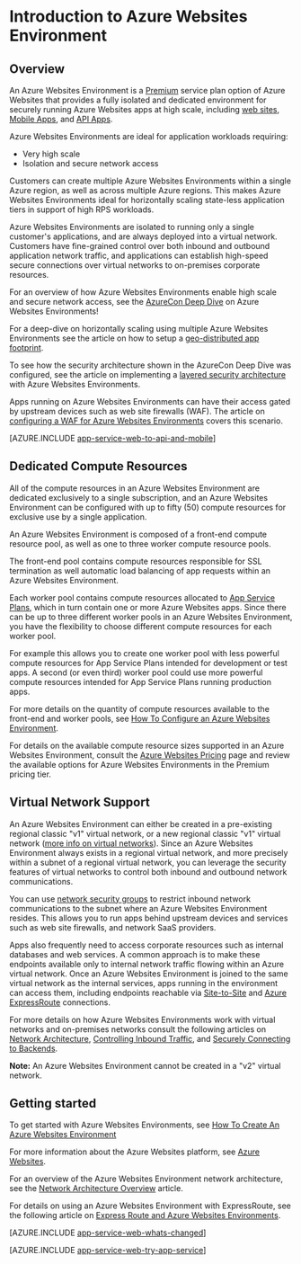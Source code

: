 <!-- not suitable for Mooncake -->

<properties 
	pageTitle="Introduction to Azure Websites Environment" 
	description="Learn about the Azure Websites Environment feature that provides secure, VNet-joined, dedicated scale units for running all of your apps." 
	services="app-service" 
	documentationCenter="" 
	authors="ccompy" 
	manager="wpickett" 
	editor=""/>

<tags
	ms.service="app-service"
	ms.date="10/06/2015"
	wacn.date=""/>

# Introduction to Azure Websites Environment

## Overview ##
An Azure Websites Environment is a [Premium][PremiumTier] service plan option of Azure Websites that provides a fully isolated and dedicated environment for securely running Azure Websites apps at high scale, including [web sites][WebApps], [Mobile Apps][MobileApps], and [API Apps][APIApps].  

Azure Websites Environments are ideal for application workloads requiring:

- Very high scale
- Isolation and secure network access

Customers can create multiple Azure Websites Environments within a single Azure region, as well as across multiple Azure regions.  This makes Azure Websites Environments ideal for horizontally scaling state-less application tiers in support of high RPS workloads.

Azure Websites Environments are isolated to running only a single customer's applications, and are always deployed into a virtual network.  Customers have fine-grained control over both inbound and outbound application network traffic, and applications can establish high-speed secure connections over virtual networks to on-premises corporate resources.

For an overview of how Azure Websites Environments enable high scale and secure network access, see the [AzureCon Deep Dive][AzureConDeepDive] on Azure Websites Environments!

For a deep-dive on horizontally scaling using multiple Azure Websites Environments see the article on how to setup a [geo-distributed app footprint][GeodistributedAppFootprint].

To see how the security architecture shown in the AzureCon Deep Dive was configured, see the article on implementing a [layered security architecture](/documentation/articles/app-service-app-service-environment-layered-security) with Azure Websites Environments.

Apps running on Azure Websites Environments can have their access gated by upstream devices such as web site firewalls (WAF).  The article on [configuring a WAF for Azure Websites Environments](/documentation/articles/app-service-app-service-environment-web-application-firewall) covers this scenario. 

[AZURE.INCLUDE [app-service-web-to-api-and-mobile](../includes/app-service-web-to-api-and-mobile.md)] 

## Dedicated Compute Resources ##
All of the compute resources in an Azure Websites Environment are dedicated exclusively to a single subscription, and an Azure Websites Environment can be configured with up to fifty (50) compute resources for exclusive use by a single application.

An Azure Websites Environment is composed of a front-end compute resource pool, as well as one to three worker compute resource pools. 

The front-end pool contains compute resources responsible for SSL termination as well automatic load balancing of app requests within an Azure Websites Environment. 

Each worker pool contains compute resources allocated to [App Service Plans][AppServicePlan], which in turn contain one or more Azure Websites apps.  Since there can be up to three different worker pools in an Azure Websites Environment, you have the flexibility to choose different compute resources for each worker pool.  

For example this allows you to create one worker pool with less powerful compute resources for App Service Plans intended for development or test apps.  A second (or even third) worker pool could use more powerful compute resources intended for App Service Plans running production apps.

For more details on the quantity of compute resources available to the front-end and worker pools, see [How To Configure an Azure Websites Environment][HowToConfigureanAppServiceEnvironment].  

For details on the available compute resource sizes supported in an Azure Websites Environment, consult the [Azure Websites Pricing][AppServicePricing] page and review the available options for Azure Websites Environments in the Premium pricing tier.

## Virtual Network Support ##
An Azure Websites Environment can either be created in a pre-existing regional classic "v1" virtual network, or a new regional classic "v1" virtual network ([more info on virtual networks][MoreInfoOnVirtualNetworks]).  Since an Azure Websites Environment always exists in a regional virtual network, and more precisely within a subnet of a regional virtual network, you can leverage the security features of virtual networks to control both inbound and outbound network communications.  

You can use [network security groups][NetworkSecurityGroups] to restrict inbound network communications to the subnet where an Azure Websites Environment resides.  This allows you to run apps behind upstream devices and services such as web site firewalls, and network SaaS providers.  

Apps also frequently need to access corporate resources such as internal databases and web services.  A common approach is to make these endpoints available only to internal network traffic flowing within an Azure virtual network.  Once an Azure Websites Environment is joined to the same virtual network as the internal services, apps running in the environment can access them, including endpoints reachable via [Site-to-Site][SiteToSite] and [Azure ExpressRoute][ExpressRoute] connections.

For more details on how Azure Websites Environments work with virtual networks and on-premises networks consult the following articles on [Network Architecture][NetworkArchitectureOverview], [Controlling Inbound Traffic][ControllingInboundTraffic], and [Securely Connecting to Backends][SecurelyConnectingToBackends]. 

**Note:**  An Azure Websites Environment cannot be created in a "v2" virtual network.

## Getting started

To get started with Azure Websites Environments, see [How To Create An Azure Websites Environment][HowToCreateAnAppServiceEnvironment]

For more information about the Azure Websites platform, see [Azure Websites][AzureAppService].

For an overview of the Azure Websites Environment network architecture, see the [Network Architecture Overview][NetworkArchitectureOverview] article.

For details on using an Azure Websites Environment with ExpressRoute, see the following article on [Express Route and Azure Websites Environments][NetworkConfigDetailsForExpressRoute].

[AZURE.INCLUDE [app-service-web-whats-changed](../includes/app-service-web-whats-changed.md)]

[AZURE.INCLUDE [app-service-web-try-app-service](../includes/app-service-web-try-app-service.md)]

<!-- LINKS -->
[PremiumTier]: /home/features/web-site/#price
[MoreInfoOnVirtualNetworks]: /documentation/articles/virtual-networks-faq/
[AppServicePlan]: /documentation/articles/azure-web-sites-web-hosting-plans-in-depth-overview/
[HowToCreateAnAppServiceEnvironment]: /documentation/articles/app-service-web-how-to-create-an-app-service-environment/
[AzureAppService]: /documentation/services/web-sites/
[WebApps]: /home/features/web-site/
[MobileApps]: /documentation/articles/app-service-mobile-value-prop-preview/
[APIApps]: /documentation/articles/app-service-api-apps-why-best-platform/
[LogicApps]: /documentation/articles/app-service-logic-what-are-logic-apps/
[AzureConDeepDive]:  https://azure.microsoft.com/documentation/videos/azurecon-2015-deploying-highly-scalable-and-secure-web-and-mobile-apps/
[GeodistributedAppFootprint]:  /documentation/articles/app-service-app-service-environment-geo-distributed-scale/
[NetworkSecurityGroups]: /documentation/articles/virtual-networks-nsg/
[SiteToSite]: /documentation/articles/vpn-gateway-site-to-site-create/
[ExpressRoute]: http://azure.microsoft.com/services/expressroute/
[HowToConfigureanAppServiceEnvironment]:  /documentation/articles/app-service-web-configure-an-app-service-environment/
[ControllingInboundTraffic]:  /documentation/articles/app-service-app-service-environment-control-inbound-traffic/
[SecurelyConnectingToBackends]:  /documentation/articles/app-service-app-service-environment-securely-connecting-to-backend-resources/
[NetworkArchitectureOverview]:  /documentation/articles/app-service-app-service-environment-network-architecture-overview/
[NetworkConfigDetailsForExpressRoute]:  /documentation/articles/app-service-app-service-environment-network-configuration-expressroute/
[AppServicePricing]: /home/features/web-site/#price 

<!-- IMAGES -->

 
